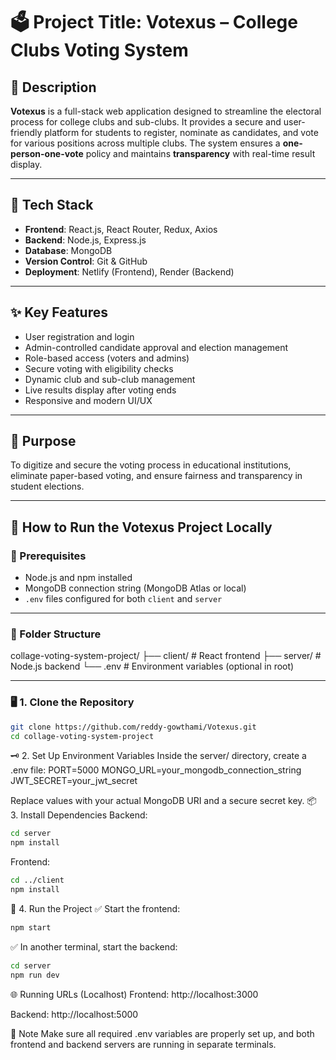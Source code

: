 # 🗳️ Project Title: Votexus – College Clubs Voting System

## 📄 Description

**Votexus** is a full-stack web application designed to streamline the electoral process for college clubs and sub-clubs. It provides a secure and user-friendly platform for students to register, nominate as candidates, and vote for various positions across multiple clubs. The system ensures a **one-person-one-vote** policy and maintains **transparency** with real-time result display.

---

## 🔧 Tech Stack

- **Frontend**: React.js, React Router, Redux, Axios  
- **Backend**: Node.js, Express.js  
- **Database**: MongoDB  
- **Version Control**: Git & GitHub  
- **Deployment**: Netlify (Frontend), Render (Backend)

---

## ✨ Key Features

- User registration and login  
- Admin-controlled candidate approval and election management  
- Role-based access (voters and admins)  
- Secure voting with eligibility checks  
- Dynamic club and sub-club management  
- Live results display after voting ends  
- Responsive and modern UI/UX

---

## 🎯 Purpose

To digitize and secure the voting process in educational institutions, eliminate paper-based voting, and ensure fairness and transparency in student elections.

---

## 🚀 How to Run the Votexus Project Locally

### 🧱 Prerequisites

- Node.js and npm installed  
- MongoDB connection string (MongoDB Atlas or local)  
- `.env` files configured for both `client` and `server`

---

### 📁 Folder Structure

collage-voting-system-project/
├── client/ # React frontend
├── server/ # Node.js backend
└── .env # Environment variables (optional in root)


---

### 🖥️ 1. Clone the Repository

```bash
git clone https://github.com/reddy-gowthami/Votexus.git
cd collage-voting-system-project 
```

🗝️ 2. Set Up Environment Variables
Inside the server/ directory, create a .env file:
PORT=5000
MONGO_URL=your_mongodb_connection_string
JWT_SECRET=your_jwt_secret

Replace values with your actual MongoDB URI and a secure secret key.
📦 3. Install Dependencies
Backend:
```bash
cd server
npm install 
```
Frontend:

```bash
cd ../client
npm install
```
🏃 4. Run the Project
✅ Start the frontend:

```bash
npm start
```
✅ In another terminal, start the backend:

```bash
cd server
npm run dev
```
🌐 Running URLs (Localhost)
Frontend: http://localhost:3000

Backend: http://localhost:5000

📌 Note
Make sure all required .env variables are properly set up, and both frontend and backend servers are running in separate terminals.